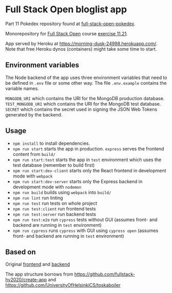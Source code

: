 # Full Stack Open bloglist app

Part 11 Pokedex repository found at [full-stack-open-pokedex](https://github.com/mtuomiko/full-stack-open-pokedex).

Monorepository for [Full Stack Open](https://fullstackopen.com/) course [exercise 11.21](https://fullstackopen.com/en/part11/expanding_further#exercises-11-20-11-22).

App served by Heroku at <https://morning-dusk-24998.herokuapp.com/>. Note that free Heroku dynos (containers) might take some time to start.

## Environment variables

The Node backend of the app uses three environment variables that need to be defined in `.env` file or some other way. The file `.env.example` contains the variable names.

`MONGODB_URI` which contains the URI for the MongoDB production database.
`TEST_MONGODB_URI` which contains the URI for the MongoDB test database.
`SECRET` which contains the secret used in signing the JSON Web Tokens generated by the backend.

## Usage

* `npm install` to install dependencies.
* `npm run start` starts the app in production. `express` serves the frontend content from `build/`
* `npm run start:test` starts the app in `test` environment which uses the test database (remember to build first)
* `npm run start:dev-client` starts only the React frontend in development mode with `webpack`
* `npm run start:dev-server` starts only the Express backend in development mode with `nodemon`
* `npm run build` builds using `webpack` into `build/`
* `npm run lint` run linting
* `npm run test` run tests on whole project
* `npm run test:client` run frontend tests
* `npm run test:server` run backend tests
* `npm run test:e2e` run `cypress` tests without GUI (assumes front- and backend are running in `test` environment)
* `npm run cypress` runs `cypress` with GUI using `cypress open` (assumes front- and backend are running in `test` environment)

## Based on

Original [frontend](https://github.com/mtuomiko/full-stack-open/tree/master/part7/bloglist-frontend) and [backend](https://github.com/mtuomiko/full-stack-open/tree/master/part7/bloglist-backend)

The app structure borrows from <https://github.com/fullstack-hy2020/create-app> and <https://github.com/UniversityOfHelsinkiCS/toskaboiler>
